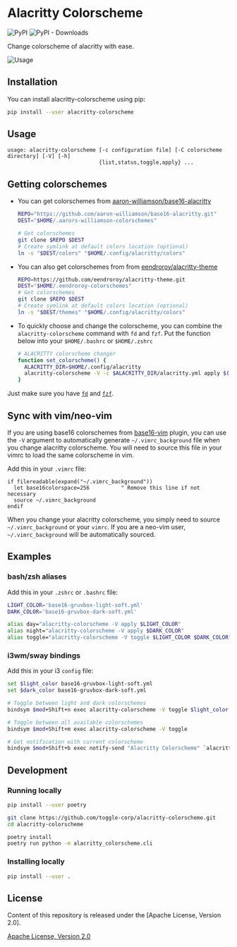 # Alacritty Colorscheme

![PyPI](https://img.shields.io/pypi/v/alacritty-colorscheme) ![PyPI - Downloads](https://img.shields.io/pypi/dm/alacritty-colorscheme)

Change colorscheme of alacritty with ease.

![Usage](https://user-images.githubusercontent.com/4928045/106160031-8267a880-61ad-11eb-9acf-b9d5cd5de3e4.gif)

## Installation

You can install alacritty-colorscheme using pip:

```bash
pip install --user alacritty-colorscheme
```

## Usage

```
usage: alacritty-colorscheme [-c configuration file] [-C colorscheme directory] [-V] [-h]
                             {list,status,toggle,apply} ...
```

## Getting colorschemes

- You can get colorschemes from [aaron-williamson/base16-alacritty](https://github.com/aaron-williamson/base16-alacritty)

    ```bash
    REPO="https://github.com/aaron-williamson/base16-alacritty.git"
    DEST="$HOME/.aarors-williamson-colorschemes"

    # Get colorschemes 
    git clone $REPO $DEST
    # Create symlink at default colors location (optional)
    ln -s "$DEST/colors" "$HOME/.config/alacritty/colors"
    ```

- You can also get colorschemes from from [eendroroy/alacritty-theme](https://github.com/eendroroy/alacritty-theme)

    ```bash
    REPO=https://github.com/eendroroy/alacritty-theme.git
    DEST="$HOME/.eendroroy-colorschemes"
    # Get colorschemes
    git clone $REPO $DEST
    # Create symlink at default colors location (optional)
    ln -s "$DEST/themes" "$HOME/.config/alacritty/colors"
    ```

- To quickly choose and change the colorscheme, you can combine the `alacritty-colorscheme` command with `fd` and `fzf`. Put the function below into your `$HOME/.bashrc` or `$HOME/.zshrc`
    ```bash
    # ALACRITTY colorscheme changer
    function set_colorscheme() {
      ALACRITTY_DIR=$HOME/.config/alacritty 
      alacritty-colorscheme -V -c $ALACRITTY_DIR/alacritty.yml apply $(fd . "$ALACRITTY_DIR/colors/themes" --type file --extension yaml --extension yml | fzf)
    }
    ```
Just make sure you have [`fd`](https://github.com/sharkdp/fd) and [`fzf`](https://github.com/junegunn/fzf).

## Sync with vim/neo-vim

If you are using base16 colorschemes from
[base16-vim](https://github.com/chriskempson/base16-vim) plugin, you can use
the `-V` argument to automatically generate `~/.vimrc_background` file when you
change alacritty colorscheme. You will need to source this file in your vimrc
to load the same colorscheme in vim.

Add this in your `.vimrc` file:

```vim
if filereadable(expand("~/.vimrc_background"))
  let base16colorspace=256          " Remove this line if not necessary
  source ~/.vimrc_background
endif
```

When you change your alacritty colorscheme, you simply need to source
`~/.vimrc_background` or your `vimrc`.
If you are a neo-vim user, `~/.vimrc_background` will be automatically sourced.

## Examples

### bash/zsh aliases

Add this in your `.zshrc` or `.bashrc` file:

```bash
LIGHT_COLOR='base16-gruvbox-light-soft.yml'
DARK_COLOR='base16-gruvbox-dark-soft.yml'

alias day="alacritty-colorscheme -V apply $LIGHT_COLOR"
alias night="alacritty-colorscheme -V apply $DARK_COLOR"
alias toggle="alacritty-colorscheme -V toggle $LIGHT_COLOR $DARK_COLOR"
```

### i3wm/sway bindings

Add this in your i3 `config` file:

```bash
set $light_color base16-gruvbox-light-soft.yml
set $dark_color base16-gruvbox-dark-soft.yml

# Toggle between light and dark colorschemes
bindsym $mod+Shift+n exec alacritty-colorscheme -V toggle $light_color $dark_color

# Toggle between all available colorschemes
bindsym $mod+Shift+m exec alacritty-colorscheme -V toggle

# Get notification with current colorscheme
bindsym $mod+Shift+b exec notify-send "Alacritty Colorscheme" `alacritty-colorscheme status`
```

## Development

### Running locally

```bash
pip install --user poetry

git clone https://github.com/toggle-corp/alacritty-colorscheme.git
cd alacritty-colorscheme

poetry install
poetry run python -m alacritty_colorscheme.cli
```

### Installing locally

```bash
pip install --user .
```

## License

Content of this repository is released under the [Apache License, Version 2.0].

[Apache License, Version 2.0](./LICENSE-APACHE)

